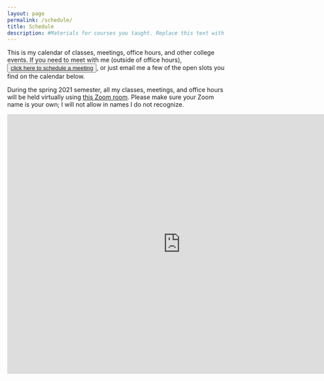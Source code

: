 ```yaml
---
layout: page
permalink: /schedule/
title: Schedule
description: #Materials for courses you taught. Replace this text with your description.
---
```


<!-- Calendly link widget begin -->
<link href="https://assets.calendly.com/assets/external/widget.css" rel="stylesheet">
<script src="https://assets.calendly.com/assets/external/widget.js" type="text/javascript"></script>
<!-- link here, but moved below -->
<!-- Calendly link widget end -->

This is my calendar of classes, meetings, office hours, and other
college events. If you need to meet with me (outside of office hours),
<button><a href="" onclick="Calendly.initPopupWidget({url:
'https://calendly.com/robertutterback/30min'});return false;">click
here to schedule a meeting</a></button>, or just email me a few of the
open slots you find on the calendar below.

During the spring 2021 semester, all my classes, meetings, and office
hours will be held virtually using [this Zoom
room](https://monmouthcollege.zoom.us/j/8038366952). Please make sure
your Zoom name is your own; I will not allow in names I do not
recognize.

<!-- I'm normally on campus from about 8 AM to 5 PM. -->

<iframe src="https://calendar.google.com/calendar/embed?showTitle=0&amp;showPrint=0&amp;showCalendars=0&amp;mode=WEEK&amp;height=600&amp;wkst=2&amp;bgcolor=%23FFFFFF&amp;src=robertu13%40gmail.com&amp;color=%23711616&amp;color=%235229A3&amp;src=mcfacultycolloquia%40gmail.com&amp;color=%23853104&amp;ctz=America%2FChicago;src=cnV0dGVyYmFja0Btb25tb3V0aGNvbGxlZ2UuZWR1&amp;color=%234285F4" style="border-width:0" width="800" height="600" frameborder="0" scrolling="no"></iframe>
